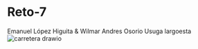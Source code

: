 # Reto-7
Emanuel López Higuita & Wilmar Andres Osorio Usuga
largoesta
![carretera drawio](https://user-images.githubusercontent.com/101955537/183752690-f104b6b5-87c3-419c-942a-a8e256e8dc7a.png)
 
